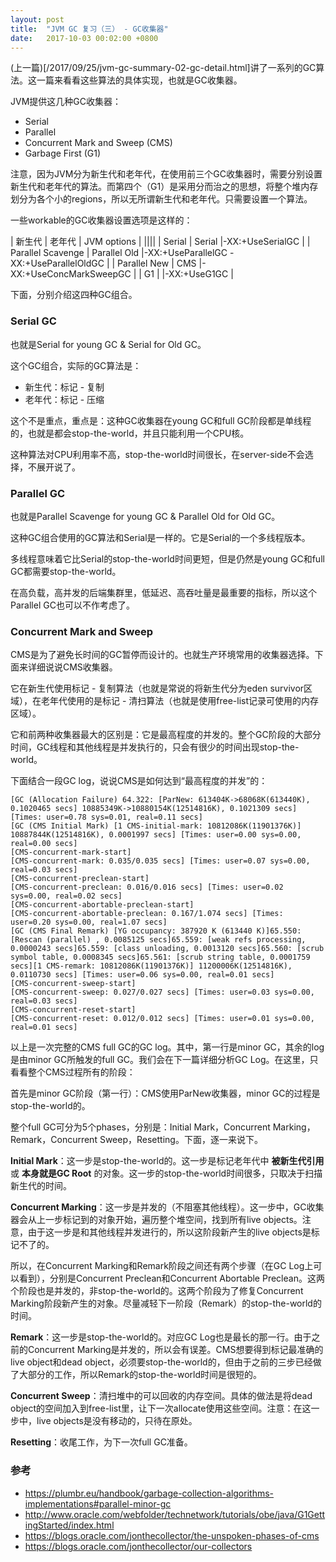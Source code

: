 ```yaml
---
layout: post
title:  "JVM GC 复习（三） - GC收集器"
date:   2017-10-03 00:02:00 +0800
---
```


(上一篇)[/2017/09/25/jvm-gc-summary-02-gc-detail.html]讲了一系列的GC算法。这一篇来看看这些算法的具体实现，也就是GC收集器。

JVM提供这几种GC收集器：

- Serial
- Parallel
- Concurrent Mark and Sweep (CMS)
- Garbage First (G1)

注意，因为JVM分为新生代和老年代，在使用前三个GC收集器时，需要分别设置新生代和老年代的算法。而第四个（G1）是采用分而治之的思想，将整个堆内存划分为各个小的regions，所以无所谓新生代和老年代。只需要设置一个算法。

一些workable的GC收集器设置选项是这样的：

| 新生代         | 老年代         | JVM options      |
||||
| Serial      | Serial |-XX:+UseSerialGC |
| Parallel Scavenge      | Parallel Old |-XX:+UseParallelGC -XX:+UseParallelOldGC |
| Parallel New      | CMS |-XX:+UseConcMarkSweepGC |
| G1      |   |-XX:+UseG1GC |


下面，分别介绍这四种GC组合。

### Serial GC

也就是Serial for young GC & Serial for Old GC。

这个GC组合，实际的GC算法是：

- 新生代：标记 - 复制
- 老年代：标记 - 压缩

这个不是重点，重点是：这种GC收集器在young GC和full GC阶段都是单线程的，也就是都会stop-the-world，并且只能利用一个CPU核。

这种算法对CPU利用率不高，stop-the-world时间很长，在server-side不会选择，不展开说了。

### Parallel GC

也就是Parallel Scavenge for young GC & Parallel Old for Old GC。

这种GC组合使用的GC算法和Serial是一样的。它是Serial的一个多线程版本。

多线程意味着它比Serial的stop-the-world时间更短，但是仍然是young GC和full GC都需要stop-the-world。

在高负载，高并发的后端集群里，低延迟、高吞吐量是最重要的指标，所以这个Parallel GC也可以不作考虑了。

### Concurrent Mark and Sweep

CMS是为了避免长时间的GC暂停而设计的。也就生产环境常用的收集器选择。下面来详细说说CMS收集器。

它在新生代使用标记 - 复制算法（也就是常说的将新生代分为eden survivor区域），在老年代使用的是标记 - 清扫算法（也就是使用free-list记录可使用的内存区域）。

它和前两种收集器最大的区别是：它是最高程度的并发的。整个GC阶段的大部分时间，GC线程和其他线程是并发执行的，只会有很少的时间出现stop-the-world。

下面结合一段GC log，说说CMS是如何达到“最高程度的并发”的：

~~~
[GC (Allocation Failure) 64.322: [ParNew: 613404K->68068K(613440K), 0.1020465 secs] 10885349K->10880154K(12514816K), 0.1021309 secs] [Times: user=0.78 sys=0.01, real=0.11 secs]
[GC (CMS Initial Mark) [1 CMS-initial-mark: 10812086K(11901376K)] 10887844K(12514816K), 0.0001997 secs] [Times: user=0.00 sys=0.00, real=0.00 secs]
[CMS-concurrent-mark-start]
[CMS-concurrent-mark: 0.035/0.035 secs] [Times: user=0.07 sys=0.00, real=0.03 secs]
[CMS-concurrent-preclean-start]
[CMS-concurrent-preclean: 0.016/0.016 secs] [Times: user=0.02 sys=0.00, real=0.02 secs]
[CMS-concurrent-abortable-preclean-start]
[CMS-concurrent-abortable-preclean: 0.167/1.074 secs] [Times: user=0.20 sys=0.00, real=1.07 secs]
[GC (CMS Final Remark) [YG occupancy: 387920 K (613440 K)]65.550: [Rescan (parallel) , 0.0085125 secs]65.559: [weak refs processing, 0.0000243 secs]65.559: [class unloading, 0.0013120 secs]65.560: [scrub symbol table, 0.0008345 secs]65.561: [scrub string table, 0.0001759 secs][1 CMS-remark: 10812086K(11901376K)] 11200006K(12514816K), 0.0110730 secs] [Times: user=0.06 sys=0.00, real=0.01 secs]
[CMS-concurrent-sweep-start]
[CMS-concurrent-sweep: 0.027/0.027 secs] [Times: user=0.03 sys=0.00, real=0.03 secs]
[CMS-concurrent-reset-start]
[CMS-concurrent-reset: 0.012/0.012 secs] [Times: user=0.01 sys=0.00, real=0.01 secs]
~~~

以上是一次完整的CMS full GC的GC log。其中，第一行是minor GC，其余的log是由minor GC所触发的full GC。我们会在下一篇详细分析GC Log。在这里，只看看整个CMS过程所有的阶段：

首先是minor GC阶段（第一行）：CMS使用ParNew收集器，minor GC的过程是stop-the-world的。

整个full GC可分为5个phases，分别是：Initial Mark，Concurrent Marking，Remark，Concurrent Sweep，Resetting。下面，逐一来说下。

**Initial Mark**：这一步是stop-the-world的。这一步是标记老年代中 **被新生代引用** 或 **本身就是GC Root** 的对象。这一步的stop-the-world时间很多，只取决于扫描新生代的时间。

**Concurrent Marking**：这一步是并发的（不阻塞其他线程）。这一步中，GC收集器会从上一步标记到的对象开始，遍历整个堆空间，找到所有live objects。注意，由于这一步是和其他线程并发进行的，所以这阶段新产生的live objects是标记不了的。

所以，在Concurrent Marking和Remark阶段之间还有两个步骤（在GC Log上可以看到），分别是Concurrent Preclean和Concurrent Abortable Preclean。这两个阶段也是并发的，非stop-the-world的。这两个阶段为了修复Concurrent Marking阶段新产生的对象。尽量减轻下一阶段（Remark）的stop-the-world的时间。

**Remark**：这一步是stop-the-world的。对应GC Log也是最长的那一行。由于之前的Concurrent Marking是并发的，所以会有误差。CMS想要得到标记最准确的live object和dead object，必须要stop-the-world的，但由于之前的三步已经做了大部分的工作，所以Remark的stop-the-world时间是很短的。

**Concurrent Sweep**：清扫堆中的可以回收的内存空间。具体的做法是将dead object的空间加入到free-list里，让下一次allocate使用这些空间。注意：在这一步中，live objects是没有移动的，只待在原处。

**Resetting**：收尾工作，为下一次full GC准备。

### 参考

- https://plumbr.eu/handbook/garbage-collection-algorithms-implementations#parallel-minor-gc
- http://www.oracle.com/webfolder/technetwork/tutorials/obe/java/G1GettingStarted/index.html
- https://blogs.oracle.com/jonthecollector/the-unspoken-phases-of-cms
- https://blogs.oracle.com/jonthecollector/our-collectors
